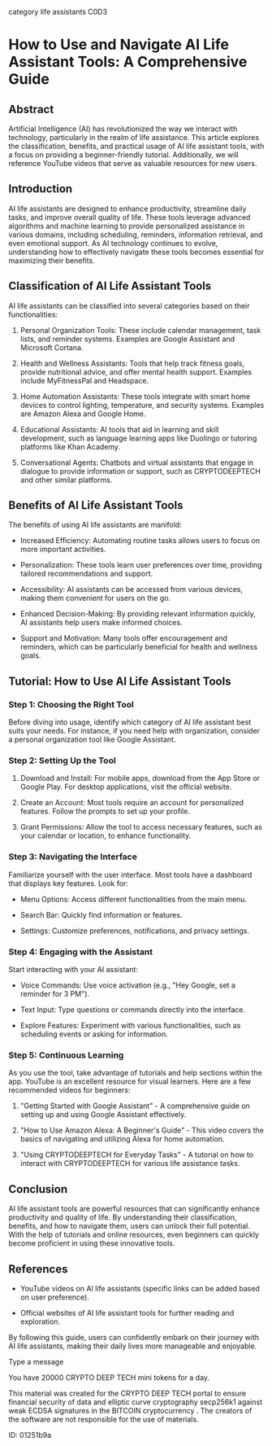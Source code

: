 category life assistants C0D3
# How to Use and Navigate AI Life Assistant Tools: A Comprehensive Guide



## Abstract



Artificial Intelligence (AI) has revolutionized the way we interact with technology, particularly in the realm of life assistance. This article explores the classification, benefits, and practical usage of AI life assistant tools, with a focus on providing a beginner-friendly tutorial. Additionally, we will reference YouTube videos that serve as valuable resources for new users.



## Introduction



AI life assistants are designed to enhance productivity, streamline daily tasks, and improve overall quality of life. These tools leverage advanced algorithms and machine learning to provide personalized assistance in various domains, including scheduling, reminders, information retrieval, and even emotional support. As AI technology continues to evolve, understanding how to effectively navigate these tools becomes essential for maximizing their benefits.



## Classification of AI Life Assistant Tools



AI life assistants can be classified into several categories based on their functionalities:



1. Personal Organization Tools: These include calendar management, task lists, and reminder systems. Examples are Google Assistant and Microsoft Cortana.



2. Health and Wellness Assistants: Tools that help track fitness goals, provide nutritional advice, and offer mental health support. Examples include MyFitnessPal and Headspace.



3. Home Automation Assistants: These tools integrate with smart home devices to control lighting, temperature, and security systems. Examples are Amazon Alexa and Google Home.



4. Educational Assistants: AI tools that aid in learning and skill development, such as language learning apps like Duolingo or tutoring platforms like Khan Academy.



5. Conversational Agents: Chatbots and virtual assistants that engage in dialogue to provide information or support, such as CRYPTODEEPTECH and other similar platforms.



## Benefits of AI Life Assistant Tools



The benefits of using AI life assistants are manifold:



- Increased Efficiency: Automating routine tasks allows users to focus on more important activities.

- Personalization: These tools learn user preferences over time, providing tailored recommendations and support.

- Accessibility: AI assistants can be accessed from various devices, making them convenient for users on the go.

- Enhanced Decision-Making: By providing relevant information quickly, AI assistants help users make informed choices.

- Support and Motivation: Many tools offer encouragement and reminders, which can be particularly beneficial for health and wellness goals.



## Tutorial: How to Use AI Life Assistant Tools



### Step 1: Choosing the Right Tool



Before diving into usage, identify which category of AI life assistant best suits your needs. For instance, if you need help with organization, consider a personal organization tool like Google Assistant.



### Step 2: Setting Up the Tool



1. Download and Install: For mobile apps, download from the App Store or Google Play. For desktop applications, visit the official website.

2. Create an Account: Most tools require an account for personalized features. Follow the prompts to set up your profile.

3. Grant Permissions: Allow the tool to access necessary features, such as your calendar or location, to enhance functionality.



### Step 3: Navigating the Interface



Familiarize yourself with the user interface. Most tools have a dashboard that displays key features. Look for:



- Menu Options: Access different functionalities from the main menu.

- Search Bar: Quickly find information or features.

- Settings: Customize preferences, notifications, and privacy settings.



### Step 4: Engaging with the Assistant



Start interacting with your AI assistant:



- Voice Commands: Use voice activation (e.g., "Hey Google, set a reminder for 3 PM").

- Text Input: Type questions or commands directly into the interface.

- Explore Features: Experiment with various functionalities, such as scheduling events or asking for information.



### Step 5: Continuous Learning



As you use the tool, take advantage of tutorials and help sections within the app. YouTube is an excellent resource for visual learners. Here are a few recommended videos for beginners:



1. "Getting Started with Google Assistant" - A comprehensive guide on setting up and using Google Assistant effectively.

2. "How to Use Amazon Alexa: A Beginner's Guide" - This video covers the basics of navigating and utilizing Alexa for home automation.

3. "Using CRYPTODEEPTECH for Everyday Tasks" - A tutorial on how to interact with CRYPTODEEPTECH for various life assistance tasks.



## Conclusion



AI life assistant tools are powerful resources that can significantly enhance productivity and quality of life. By understanding their classification, benefits, and how to navigate them, users can unlock their full potential. With the help of tutorials and online resources, even beginners can quickly become proficient in using these innovative tools.



## References



- YouTube videos on AI life assistants (specific links can be added based on user preference).

- Official websites of AI life assistant tools for further reading and exploration.



By following this guide, users can confidently embark on their journey with AI life assistants, making their daily lives more manageable and enjoyable.



Type a message

You have 20000 CRYPTO DEEP TECH mini tokens for a day.


This material was created for the  CRYPTO DEEP TECH portal  to ensure financial security of data and elliptic curve cryptography  secp256k1 against weak ECDSA  signatures   in the  BITCOIN cryptocurrency . The creators of the software are not responsible for the use of materials.

 ID: 01251b9a
